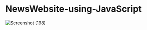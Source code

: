 # NewsWebsite-using-JavaScript

![Screenshot (198)](https://user-images.githubusercontent.com/63577860/137636586-43cae859-b1f0-4e2f-bfc6-75b4dcf5c240.png)

